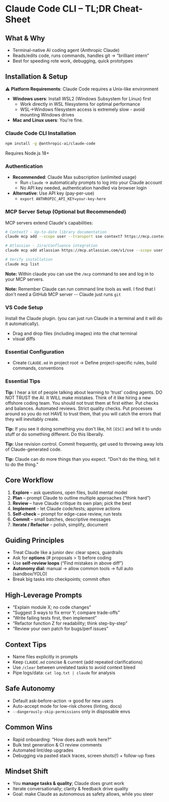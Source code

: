 # Claude Code CLI – TL;DR Cheat-Sheet

## What & Why

* Terminal-native AI coding agent (Anthropic Claude)
* Reads/edits code, runs commands, handles git → “brilliant intern”
* Best for speeding rote work, debugging, quick prototypes

## Installation & Setup

⚠️ **Platform Requirements**: Claude Code requires a Unix-like environment
* **Windows users**: Install WSL2 (Windows Subsystem for Linux) first
  * Work directly in WSL filesystems for optimal performance
  * WSL→Windows filesystem access is extremely slow - avoid mounting Windows drives
* **Mac and Linux users**: You're fine.

### Claude Code CLI Installation

```bash
npm install -g @anthropic-ai/claude-code
```
Requires Node.js 18+

### Authentication 
* **Recommended**: Claude Max subscription (unlimited usage)
  * Run `claude` → automatically prompts to log into your Claude account
  * No API key needed, authentication handled via browser login
* **Alternative**: Use API key (pay-per-use)
  * `export ANTHROPIC_API_KEY=your-key-here`

### MCP Server Setup (Optional but Recommended)

MCP servers extend Claude's capabilities:

```bash
# Context7 - Up-to-date library documentation
claude mcp add --scope user --transport sse context7 https://mcp.context7.com/sse

# Atlassian - Jira/Confluence integration  
claude mcp add atlassian https://mcp.atlassian.com/v1/sse --scope user --transport sse

# Verify installation
claude mcp list
```

**Note:** Within claude you can use the `/mcp` command to see and log in to your MCP servers.

**Note:** Remember Claude can run command line tools as well.  I find that I don't need a GitHub MCP server -- Claude just runs `git`

### VS Code Setup

Install the Claude plugin.  (you can just run Claude in a terminal and it will do it automatically).

* Drag and drop files (including images) into the chat terminal
* visual diffs


### Essential Configuration

* Create `CLAUDE.md` in project root → Define project-specific rules, build commands, conventions

### Essential Tips

**Tip:** I hear a lot of people talking about learning to 'trust' coding agents.  DO NOT TRUST the AI.  It WILL make mistakes.  Think of it like hiring a new offshore coding team.  You should not trust them at first either.  Put checks and balances.  Automated reviews.  Strict quality checks.  Put processes around so you do not HAVE to trust them, that you will catch the errors that they will inevitably create.

**Tip:** If you see it doing something you don't like, hit `[ESC]` and tell it to undo stuff or do something different.  Do this liberally.

**Tip:** Use revision control.  Commit frequently, get used to throwing away lots of Claude-generated code.

**Tip:** Claude can do more things than you expect.  "Don't do the thing, tell it to do the thing."

## Core Workflow

1. **Explore** – ask questions, open files, build mental model
2. **Plan** – prompt Claude to outline multiple approaches (“think hard”)
3. **Review** – have Claude critique its own plan; pick the best
4. **Implement** – let Claude code/tests; approve actions
5. **Self-check** – prompt for edge-case review, run tests
6. **Commit** – small batches, descriptive messages
7. **Iterate / Refactor** – polish, simplify, document

## Guiding Principles

* Treat Claude like a junior dev: clear specs, guardrails
* Ask for **options** (# proposals > 1) before coding
* Use **self-review loops** (“Find mistakes in above diff”)
* **Autonomy dial:** manual → allow common tools → full auto (sandbox/YOLO)
* Break big tasks into checkpoints; commit often

## High-Leverage Prompts

* “Explain module X; no code changes”
* “Suggest 3 ways to fix error Y; compare trade-offs”
* “Write failing tests first, then implement”
* “Refactor function Z for readability; think step-by-step”
* “Review your own patch for bugs/perf issues”

## Context Tips

* Name files explicitly in prompts
* Keep `CLAUDE.md` concise & current (add repeated clarifications)
* Use `/clear` between unrelated tasks to avoid context bleed
* Pipe logs/data: `cat log.txt | claude` for analysis

## Safe Autonomy

* Default ask-before-action → good for new users
* Auto-accept mode for low-risk chores (linting, docs)
* `--dangerously-skip-permissions` only in disposable envs

## Common Wins

* Rapid onboarding: “How does auth work here?”
* Bulk test generation & CI review comments
* Automated lint/dep upgrades
* Debugging via pasted stack traces, screen shots(!) + follow-up fixes

## Mindset Shift

* You **manage tasks & quality**; Claude does grunt work
* Iterate conversationally; clarity & feedback drive quality
* Goal: make Claude as autonomous as safety allows, while you steer


